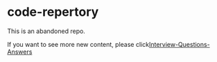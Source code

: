 # code-repertory

This is an abandoned repo.  

If you want to see more new content, please click[Interview-Questions-Answers](https://github.com/Liyuk/Interview-Questions-Answers)